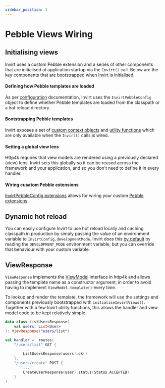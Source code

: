 ```yaml
---
sidebar_position: 1
---
```


# Pebble Views Wiring

## Initialising views
Invirt uses a custom Pebble extension and a series of other components that are initialised at application startup
via the `Invirt()` call. Below are the key components that are bootstrapped when Invirt is initialised.

#### Defining how Pebble templates are loaded
As per [configuration](/docs/api/invirt-core/configuration) documentation, Invirt uses the `InvirtPebbleConfig`
object to define whether Pebble templates are loaded from the classpath or a hot reload directory.

#### Bootstrapping Pebble templates
Invirt exposes a set of [custom context objects](/docs/api/invirt-core/pebble/pebble-context-objects) and
[utility functions](/docs/api/invirt-core/pebble/pebble-functions) which are only available when the `Invirt()` calls
is wired.

#### Setting a global view lens
Http4k requires that view models are rendered using a previously declared (view) lens. Invirt sets this globally
so it can be reused across the framework and your application, and so you don't need to define it in every handler.

#### Wiring cusatom Pebble extensions
[InvirtPebbleConfig.extensions](/docs/api/invirt-core/configuration) allows for wiring your
custom [Pebble extensions](https://pebbletemplates.io/wiki/guide/extending-pebble/).

## Dynamic hot reload
You can easily configure Invirt to use hot reload locally and caching classpath in production by simply
passing the value of an environment variable to `InvirtConfig.developmentMode`.
Invirt does this [by default](/docs/api/invirt-core/configuration#development-mode) by reading the `DEVELOPMENT_MODE` environment variable, but you can override that
behaviour with your custom variable.

## ViewResponse
`ViewResponse` implements the [ViewModel](https://www.http4k.org/api/org.http4k.template/-view-model/) interface
in http4k and allows passing the template name as a constructor argument, in order to avoid having
to implement `ViewModel.template()` every time.

To lookup and render the template, the framework will use the settings and components previously bootstrapped
with `initialiseInvirtViews()`. Together with a few Invirt utility functions, this allows the handler and
view model code to be kept relatively simple.

```kotlin
data class ListUsersResponse(
    val users: List<User>
): ViewResponse("users/list")

val handler =  routes(
    "/users/list" GET {
        ...
        ListUsersResponse(users).ok()
    },
    "/users/create" POST {
        ...
        CreateUserResponse(user).status(Status.ACCEPTED)
    }
)
```
